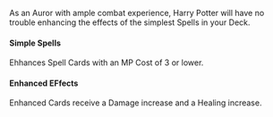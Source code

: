 As an Auror with ample combat experience, Harry Potter will have no trouble enhancing the effects of the simplest Spells in your Deck.

#### Simple Spells

Ehhances Spell Cards with an MP Cost of 3 or lower.

#### Enhanced EFfects

Enhanced Cards receive a Damage increase and a Healing increase.
